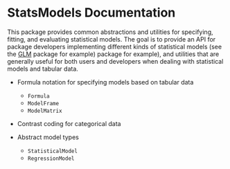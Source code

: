 # StatsModels Documentation

This package provides common abstractions and utilities for specifying, fitting,
and evaluating statistical models.  The goal is to provide an API for package
developers implementing different kinds of statistical models (see
the [GLM](https://www.github.com/JuliaStats/GLM.jl) package for example) package
for example), and utilities that are generally useful for both users and
developers when dealing with statistical models and tabular data.

* Formula notation for specifying models based on tabular data

    * `Formula`
    * `ModelFrame`
    * `ModelMatrix`

* Contrast coding for categorical data

* Abstract model types

    * `StatisticalModel`
    * `RegressionModel`
